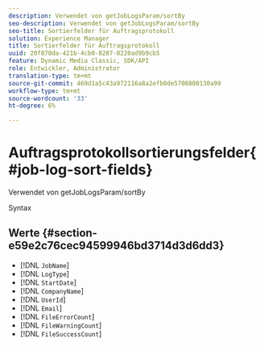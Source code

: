 ```yaml
---
description: Verwendet von getJobLogsParam/sortBy
seo-description: Verwendet von getJobLogsParam/sortBy
seo-title: Sortierfelder für Auftragsprotokoll
solution: Experience Manager
title: Sortierfelder für Auftragsprotokoll
uuid: 20f870da-421b-4cb0-8287-0220ad9b9cb5
feature: Dynamic Media Classic, SDK/API
role: Entwickler, Administrator
translation-type: tm+mt
source-git-commit: 469d1a5c43a972116a8a2efb0de5708800130a99
workflow-type: tm+mt
source-wordcount: '33'
ht-degree: 6%

---
```



# Auftragsprotokollsortierungsfelder{#job-log-sort-fields}

Verwendet von getJobLogsParam/sortBy

Syntax

## Werte {#section-e59e2c76cec94599946bd3714d3d6dd3}

* [!DNL `JobName`]
* [!DNL `LogType`]
* [!DNL `StartDate`]
* [!DNL `CompanyName`]
* [!DNL `UserId`]
* [!DNL `Email`]
* [!DNL `FileErrorCount`]
* [!DNL `FileWarningCount`]
* [!DNL `FileSuccessCount`]

